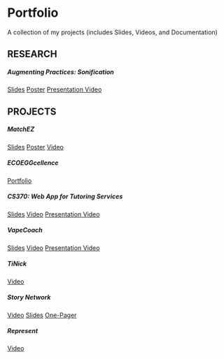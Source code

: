 # Portfolio
A collection of my projects (includes Slides, Videos, and Documentation) 

## RESEARCH

##### Augmenting Practices: Sonification
[Slides](https://github.com/tinataleb/Portfolio/blob/master/Research/Tina_Taleb_AugmentedPractices_SLIDES.pdf)
[Poster](https://github.com/tinataleb/Portfolio/blob/master/Research/Tina_Taleb_AugmentedPractices_POSTER.pdf)
[Presentation Video](https://www.youtube.com/watch?v=rOJZbfa-NO0)


## PROJECTS

##### MatchEZ
[Slides](https://github.com/tinataleb/Portfolio/blob/master/MatchEZ/Tina_Taleb_MatchEZ_SLIDES.pdf)
[Poster](https://github.com/tinataleb/Portfolio/blob/master/MatchEZ/Tina_Taleb_MatchEZ_POSTER.pdf)
[Video](https://www.youtube.com/watch?v=bSh9xLlnt78&list=PLbok9t2URfW0scBCNElaHVW_v0cS2AaGL&index=32)

##### ECOEGGcellence
[Portfolio](https://github.com/tinataleb/Portfolio/blob/master/Tina_Taleb_ECOEGGcellence.pdf)

##### CS370: Web App for Tutoring Services
[Slides](https://github.com/tinataleb/Portfolio/blob/master/Tina_Taleb_CS370_SLIDES.pdf)
[Video](https://www.youtube.com/watch?v=0lJGAX65tao)
[Presentation Video]()


##### VapeCoach
[Slides](https://github.com/tinataleb/Portfolio/blob/master/VapeCoach/Tina_Taleb_VapeCoach_SLIDES.pdf)
[Video](https://www.youtube.com/watch?v=kheRFw0y0mU)
[Presentation Video](https://www.youtube.com/watch?v=kheRFw0y0mU)


##### TiNick
[Video](https://www.youtube.com/watch?v=Ovc0pRsrq_w)

##### Story Network
[Video](https://www.youtube.com/watch?v=oXbghTwdVco)
[Slides]()
[One-Pager]()

##### Represent
[Video](https://www.youtube.com/watch?v=18u4e_CLlTA)




